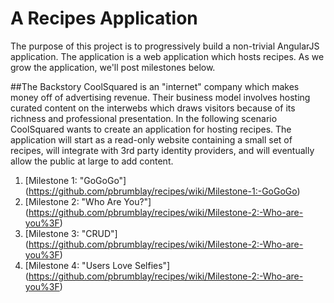 # A Recipes Application

The purpose of this project is to progressively build a non-trivial AngularJS application. The application is a web application which hosts recipes. As we grow the application, we'll post milestones below.

##The Backstory
CoolSquared is an "internet" company which makes money off of advertising revenue. Their business model involves hosting curated 
content on the interwebs which draws visitors because of its richness and professional presentation. In the following scenario CoolSquared 
wants to create an application for hosting recipes. The application will start as a read-only website containing a small set of recipes, will integrate with 3rd party identity providers, and will eventually allow the public at large to add content.

1. [Milestone 1: "GoGoGo"] (https://github.com/pbrumblay/recipes/wiki/Milestone-1:-GoGoGo)
1. [Milestone 2: "Who Are You?"] (https://github.com/pbrumblay/recipes/wiki/Milestone-2:-Who-are-you%3F)
1. [Milestone 3: "CRUD"] (https://github.com/pbrumblay/recipes/wiki/Milestone-2:-Who-are-you%3F)
1. [Milestone 4: "Users Love Selfies"] (https://github.com/pbrumblay/recipes/wiki/Milestone-2:-Who-are-you%3F)


